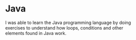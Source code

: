 # Java <Badge type="tip" text="Java" />
I was able to learn the Java programming language by doing \
exercises to understand how loops, conditions and other \
elements found in Java work. 
